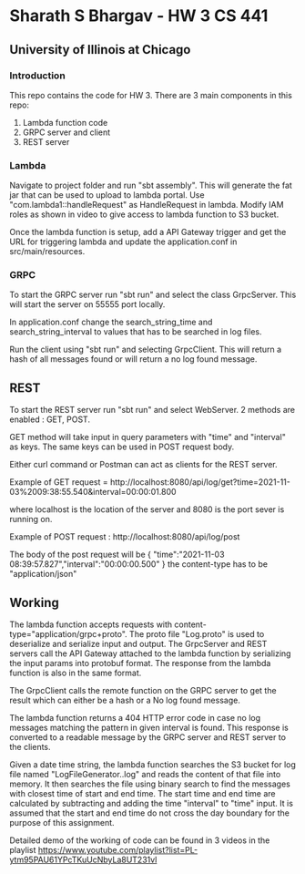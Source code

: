 # Sharath S Bhargav - HW 3 CS 441
## University of Illinois at Chicago

### Introduction
This repo contains the code for HW 3. There are 3 main components in this repo:
1) Lambda function code
2) GRPC server and client
3) REST server

### Lambda 
Navigate to project folder and run "sbt assembly". This will generate the fat jar that can be used to upload to lambda portal. Use "com.lambda1::handleRequest" as HandleRequest in lambda. Modify IAM roles as shown in video to give access to lambda function to S3 bucket.

Once the lambda function is setup, add a API Gateway trigger and get the URL for triggering lambda and update the application.conf in src/main/resources.

### GRPC

To start the GRPC server run "sbt run" and select the class GrpcServer. This will start the server on 55555 port locally. 

In application.conf change the search_string_time and search_string_interval to values that has to be searched in log files.

Run the client using "sbt run" and selecting GrpcClient. This will return a hash of all messages found or will return a no log found message.

## REST

To start the REST server run "sbt run" and select WebServer. 2 methods are enabled : GET, POST. 

GET method will take input in query parameters with "time" and "interval" as keys. The same keys can be used in POST request body.

Either curl command or Postman can act as clients for the REST server.

Example of GET request = http://localhost:8080/api/log/get?time=2021-11-03%2009:38:55.540&interval=00:00:01.800

where localhost is the location of the server and 8080 is the port sever is running on. 

Example of POST request : http://localhost:8080/api/log/post

The body of the post request will be
{
"time":"2021-11-03 08:39:57.827","interval":"00:00:00.500"
}
the content-type has to be "application/json"

## Working
The lambda function accepts requests with content-type="application/grpc+proto". The proto file "Log.proto" is used to deserialize and serialize input and output. The GrpcServer and REST servers call the API Gateway attached to the lambda function by serializing the input params into protobuf format. The response from the lambda function is also in the same format. 

The GrpcClient calls the remote function on the GRPC server to get the result which can either be a hash or a No log found message. 

The lambda function returns a 404 HTTP error code in case no log messages matching the pattern in given interval is found. This response is converted to a readable message by the GRPC server and REST server to the clients. 

Given a date time string, the lambda function searches the S3 bucket for log file named "LogFileGenerator.<yyyy-mm-dd>.log" and reads the content of that file into memory. It then searches the file using binary search to find the messages with closest time of start and end time. The start time and end time are calculated by subtracting and adding the time "interval" to "time" input. It is assumed that the start and end time do not cross the day boundary for the purpose of this assignment. 

Detailed demo of the working of code can be found in 3 videos in the playlist
https://www.youtube.com/playlist?list=PL-ytm95PAU61YPcTKuUcNbyLa8UT231vl
